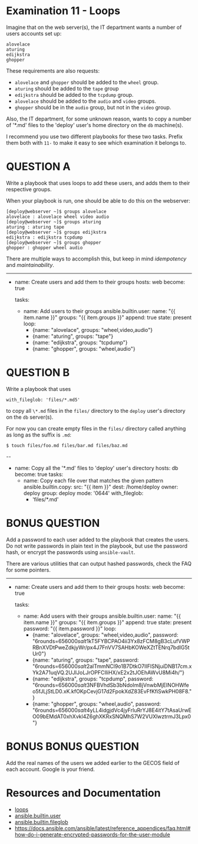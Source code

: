 # Examination 11 - Loops

Imagine that on the web server(s), the IT department wants a number of users accounts set up:

    alovelace
    aturing
    edijkstra
    ghopper

These requirements are also requests:

* `alovelace` and `ghopper` should be added to the `wheel` group.
* `aturing` should be added to the `tape` group
* `edijkstra` should be added to the `tcpdump` group.
* `alovelace` should be added to the `audio` and `video` groups.
* `ghopper` should be in the `audio` group, but not in the `video` group.

Also, the IT department, for some unknown reason, wants to copy a number of '\*.md' files
to the 'deploy' user's home directory on the `db` machine(s).

I recommend you use two different playbooks for these two tasks. Prefix them both with `11-` to
make it easy to see which examination it belongs to.

# QUESTION A

Write a playbook that uses loops to add these users, and adds them to their respective groups.

When your playbook is run, one should be able to do this on the webserver:

    [deploy@webserver ~]$ groups alovelace
    alovelace : alovelace wheel video audio
    [deploy@webserver ~]$ groups aturing
    aturing : aturing tape
    [deploy@webserver ~]$ groups edijkstra
    edijkstra : edijkstra tcpdump
    [deploy@webserver ~]$ groups ghopper
    ghopper : ghopper wheel audio

There are multiple ways to accomplish this, but keep in mind _idempotency_ and _maintainability_.

---
- name: Create users and add them to their groups
  hosts: web
  become: true

  tasks:
    - name: Add users to their groups
      ansible.builtin.user:
        name: "{{ item.name }}"
        groups: "{{ item.groups }}"
        append: true
        state: present
      loop:
        - {name: "alovelace", groups: "wheel,video,audio"}
        - {name: "aturing", groups: "tape"}
        - {name: "edijkstra", groups: "tcpdump"}
        - {name: "ghopper", groups: "wheel,audio"}

# QUESTION B

Write a playbook that uses

    with_fileglob: 'files/*.md5'

to copy all `\*.md` files in the `files/` directory to the `deploy` user's directory on the `db` server(s).

For now you can create empty files in the `files/` directory called anything as long as the suffix is `.md`:

    $ touch files/foo.md files/bar.md files/baz.md

--
- name: Copy all the '\*.md' files to 'deploy' user's directory
  hosts: db
  become: true
  tasks:
    - name: Copy each file over that matches the given pattern
      ansible.builtin.copy:
        src: "{{ item }}"
        dest: /home/deploy
        owner: deploy
        group: deploy
        mode: '0644'
      with_fileglob:
        - 'files/*.md'


# BONUS QUESTION

Add a password to each user added to the playbook that creates the users. Do not write passwords in plain
text in the playbook, but use the password hash, or encrypt the passwords using `ansible-vault`.

There are various utilities that can output hashed passwords, check the FAQ for some pointers.

---
- name: Create users and add them to their groups
  hosts: web
  become: true

  tasks:
    - name: Add users with their groups
      ansible.builtin.user:
        name: "{{ item.name }}"
        groups: "{{ item.groups }}"
        append: true
        state: present
        password: "{{ item.password }}"
      loop:
        - {name: "alovelace", groups: "wheel,video,audio", password: "$6$rounds=656000$salt1$kT5FYBCPAO4ii3Yx8zFCM8gB3cLufVWPRBnXVDtPweZdkjyWr/px4J7FnVV7SAHbKOWeXZtTENrq7bdIG5tUr0"}
        - {name: "aturing", groups: "tape", password: "$6$rounds=656000$salt2$alTmmNCl9o1B7DtkO7IIFlSNjuiDNB17cm.xYk2A71uqVQ.2UJIJoLJrOPFCIliHX/xE2x2tJOEhAWvU8Mi4h/"}
        - {name: "edijkstra", groups: "tcpdump", password: "$6$rounds=656000$salt3$NFBVhdSb3bNdoIm8jVnwbMjEINOHWfeo5fJLjStLD0.xK.kfOKpCevjG17d2FpokXdZ83EvFfKfiSwkPH08F8."}
        - {name: "ghopper", groups: "wheel,audio", password: "$6$rounds=656000$salt4$yLL4idgjdVc4jyFrIuRrYJ8E4itY7tAsaUrwEO09bEMdAT0xhXvkl4Z6ghXKRxSNQMhS7W2VUXlwztrmJ3Lpx0"}

# BONUS BONUS QUESTION

Add the real names of the users we added earlier to the GECOS field of each account. Google is your friend.

# Resources and Documentation

* [loops](https://docs.ansible.com/ansible/latest/playbook_guide/playbooks_loops.html)
* [ansible.builtin.user](https://docs.ansible.com/ansible/latest/collections/ansible/builtin/user_module.html)
* [ansible.builtin.fileglob](https://docs.ansible.com/ansible/latest/collections/ansible/builtin/fileglob_lookup.html)
* https://docs.ansible.com/ansible/latest/reference_appendices/faq.html#how-do-i-generate-encrypted-passwords-for-the-user-module

